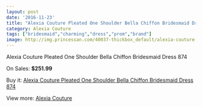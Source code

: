 ```yaml
---
layout: post
date: '2016-11-23'
title: "Alexia Couture Pleated One Shoulder Bella Chiffon Bridesmaid Dress 874"
category: Alexia Couture
tags: ["bridesmaid","charming","dress","prom","brand"]
image: http://img.princessan.com/40037-thickbox_default/alexia-couture-pleated-one-shoulder-bella-chiffon-bridesmaid-dress-874.jpg
---
```

Alexia Couture Pleated One Shoulder Bella Chiffon Bridesmaid Dress 874

On Sales: **$251.99**
<a href="https://www.princessan.com/en/18736-alexia-couture-pleated-one-shoulder-bella-chiffon-bridesmaid-dress-874.html"><amp-img layout="responsive" width="600" height="600" src="//img.princessan.com/40037-thickbox_default/alexia-couture-pleated-one-shoulder-bella-chiffon-bridesmaid-dress-874.jpg" alt="Alexia Couture Pleated One Shoulder Bella Chiffon Bridesmaid Dress 874 0" /></a>

Buy it: [Alexia Couture Pleated One Shoulder Bella Chiffon Bridesmaid Dress 874](https://www.princessan.com/en/18736-alexia-couture-pleated-one-shoulder-bella-chiffon-bridesmaid-dress-874.html "Alexia Couture Pleated One Shoulder Bella Chiffon Bridesmaid Dress 874")

View more: [Alexia Couture](https://www.princessan.com/en/173- "Alexia Couture")